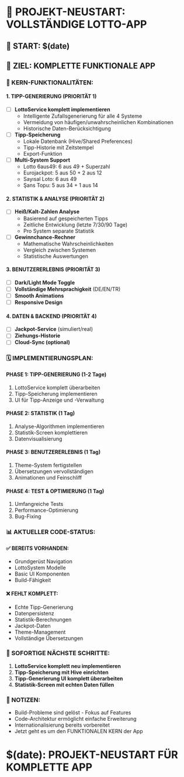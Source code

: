 # 🔄 PROJEKT-NEUSTART: VOLLSTÄNDIGE LOTTO-APP
## 📅 START: $(date)

## 🎯 ZIEL: KOMPLETTE FUNKTIONALE APP

### 📱 KERN-FUNKTIONALITÄTEN:

#### 1. TIPP-GENERIERUNG (PRIORITÄT 1)
- [ ] **LottoService komplett implementieren**
  - Intelligente Zufallsgenerierung für alle 4 Systeme
  - Vermeidung von häufigen/unwahrscheinlichen Kombinationen
  - Historische Daten-Berücksichtigung
- [ ] **Tipp-Speicherung**
  - Lokale Datenbank (Hive/Shared Preferences)
  - Tipp-Historie mit Zeitstempel
  - Export-Funktion
- [ ] **Multi-System Support**
  - Lotto 6aus49: 6 aus 49 + Superzahl
  - Eurojackpot: 5 aus 50 + 2 aus 12
  - Sayısal Loto: 6 aus 49
  - Şans Topu: 5 aus 34 + 1 aus 14

#### 2. STATISTIK & ANALYSE (PRIORITÄT 2)
- [ ] **Heiß/Kalt-Zahlen Analyse**
  - Basierend auf gespeicherten Tipps
  - Zeitliche Entwicklung (letzte 7/30/90 Tage)
  - Pro System separate Statistik
- [ ] **Gewinnchance-Rechner**
  - Mathematische Wahrscheinlichkeiten
  - Vergleich zwischen Systemen
  - Statistische Auswertungen

#### 3. BENUTZERERLEBNIS (PRIORITÄT 3)
- [ ] **Dark/Light Mode Toggle**
- [ ] **Vollständige Mehrsprachigkeit** (DE/EN/TR)
- [ ] **Smooth Animations**
- [ ] **Responsive Design**

#### 4. DATEN & BACKEND (PRIORITÄT 4)
- [ ] **Jackpot-Service** (simuliert/real)
- [ ] **Ziehungs-Historie**
- [ ] **Cloud-Sync (optional)**

### 🗓️ IMPLEMENTIERUNGSPLAN:

#### PHASE 1: TIPP-GENERIERUNG (1-2 Tage)
1. LottoService komplett überarbeiten
2. Tipp-Speicherung implementieren
3. UI für Tipp-Anzeige und -Verwaltung

#### PHASE 2: STATISTIK (1 Tag)
1. Analyse-Algorithmen implementieren
2. Statistik-Screen komplettieren
3. Datenvisualisierung

#### PHASE 3: BENUTZERERLEBNIS (1 Tag)
1. Theme-System fertigstellen
2. Übersetzungen vervollständigen
3. Animationen und Feinschliff

#### PHASE 4: TEST & OPTIMIERUNG (1 Tag)
1. Umfangreiche Tests
2. Performance-Optimierung
3. Bug-Fixing

### 📊 AKTUELLER CODE-STATUS:

#### ✅ BEREITS VORHANDEN:
- Grundgerüst Navigation
- LottoSystem Modelle
- Basic UI Komponenten
- Build-Fähigkeit

#### ❌ FEHLT KOMPLETT:
- Echte Tipp-Generierung
- Datenpersistenz
- Statistik-Berechnungen
- Jackpot-Daten
- Theme-Management
- Vollständige Übersetzungen

### 🚀 SOFORTIGE NÄCHSTE SCHRITTE:

1. **LottoService komplett neu implementieren**
2. **Tipp-Speicherung mit Hive einrichten**
3. **Tipp-Generierung UI komplett überarbeiten**
4. **Statistik-Screen mit echten Daten füllen**

### 📝 NOTIZEN:
- Build-Probleme sind gelöst - Fokus auf Features
- Code-Architektur ermöglicht einfache Erweiterung
- Internationalisierung bereits vorbereitet
- Jetzt geht es um den FUNKTIONALEN KERN der App

$(date): PROJEKT-NEUSTART FÜR KOMPLETTE APP
=============================================
